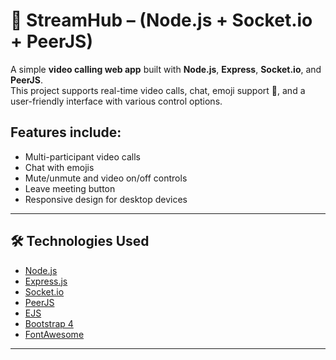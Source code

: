 # 🎥 StreamHub – (Node.js + Socket.io + PeerJS)

A simple **video calling web app** built with **Node.js**, **Express**, **Socket.io**, and **PeerJS**.  
This project supports real-time video calls, chat, emoji support 🎉, and a user-friendly interface with various control options.

## Features include:  
- Multi-participant video calls  
- Chat with emojis  
- Mute/unmute and video on/off controls  
- Leave meeting button  
- Responsive design for desktop devices  
---

## 🛠️ Technologies Used

- [Node.js](https://nodejs.org/)
- [Express.js](https://expressjs.com/)
- [Socket.io](https://socket.io/)
- [PeerJS](https://peerjs.com/)
- [EJS](https://ejs.co/)
- [Bootstrap 4](https://getbootstrap.com/)
- [FontAwesome](https://fontawesome.com/)

---

